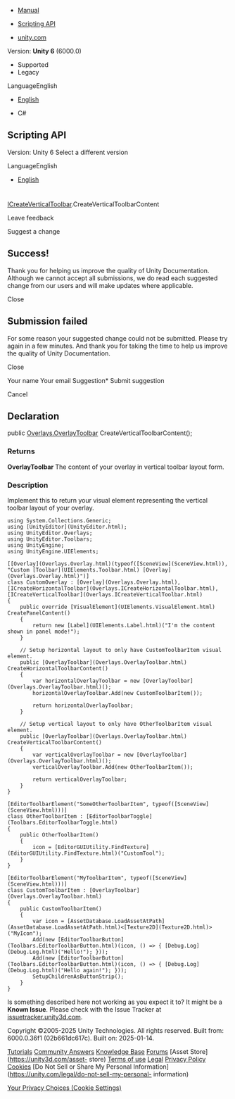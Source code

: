 [ ]()

  * [Manual](../Manual/index.html)
  * [Scripting API](../ScriptReference/index.html)

  * [unity.com](https://unity.com/)

Version: **Unity 6** (6000.0)

  * Supported
  * Legacy

LanguageEnglish

  * [English]()

  * C#

[ ](https://docs.unity3d.com)

## Scripting API

Version: Unity 6 Select a different version

LanguageEnglish

  * [English]()

#
[ICreateVerticalToolbar](Overlays.ICreateVerticalToolbar.html).CreateVerticalToolbarContent

Leave feedback

Suggest a change

## Success!

Thank you for helping us improve the quality of Unity Documentation. Although
we cannot accept all submissions, we do read each suggested change from our
users and will make updates where applicable.

Close

## Submission failed

For some reason your suggested change could not be submitted. Please <a>try
again</a> in a few minutes. And thank you for taking the time to help us
improve the quality of Unity Documentation.

Close

Your name Your email Suggestion* Submit suggestion

Cancel

[ ]()

## Declaration

public [Overlays.OverlayToolbar](Overlays.OverlayToolbar.html)
CreateVerticalToolbarContent();

### Returns

**OverlayToolbar** The content of your overlay in vertical toolbar layout
form.

### Description

Implement this to return your visual element representing the vertical toolbar
layout of your overlay.

    
    
    using System.Collections.Generic;
    using [UnityEditor](UnityEditor.html);
    using UnityEditor.Overlays;
    using UnityEditor.Toolbars;
    using UnityEngine;
    using UnityEngine.UIElements;
    
    [[Overlay](Overlays.Overlay.html)(typeof([SceneView](SceneView.html)), "Custom [Toolbar](UIElements.Toolbar.html) [Overlay](Overlays.Overlay.html)")]
    class CustomOverlay : [Overlay](Overlays.Overlay.html), [ICreateHorizontalToolbar](Overlays.ICreateHorizontalToolbar.html), [ICreateVerticalToolbar](Overlays.ICreateVerticalToolbar.html)
    {
        public override [VisualElement](UIElements.VisualElement.html) CreatePanelContent()
        {
            return new [Label](UIElements.Label.html)("I'm the content shown in panel mode!");
        }
    
        // Setup horizontal layout to only have CustomToolbarItem visual element.
        public [OverlayToolbar](Overlays.OverlayToolbar.html) CreateHorizontalToolbarContent()
        {
            var horizontalOverlayToolbar = new [OverlayToolbar](Overlays.OverlayToolbar.html)();
            horizontalOverlayToolbar.Add(new CustomToolbarItem());
    
            return horizontalOverlayToolbar;
        }
    
        // Setup vertical layout to only have OtherToolbarItem visual element.
        public [OverlayToolbar](Overlays.OverlayToolbar.html) CreateVerticalToolbarContent()
        {
            var verticalOverlayToolbar = new [OverlayToolbar](Overlays.OverlayToolbar.html)();
            verticalOverlayToolbar.Add(new OtherToolbarItem());
    
            return verticalOverlayToolbar;
        }
    }
    
    [EditorToolbarElement("SomeOtherToolbarItem", typeof([SceneView](SceneView.html)))]
    class OtherToolbarItem : [EditorToolbarToggle](Toolbars.EditorToolbarToggle.html)
    {
        public OtherToolbarItem()
        {
            icon = [EditorGUIUtility.FindTexture](EditorGUIUtility.FindTexture.html)("CustomTool");
        }
    }
    
    [EditorToolbarElement("MyToolbarItem", typeof([SceneView](SceneView.html)))]
    class CustomToolbarItem : [OverlayToolbar](Overlays.OverlayToolbar.html)
    {
        public CustomToolbarItem()
        {
            var icon = [AssetDatabase.LoadAssetAtPath](AssetDatabase.LoadAssetAtPath.html)<[Texture2D](Texture2D.html)>("MyIcon");
            Add(new [EditorToolbarButton](Toolbars.EditorToolbarButton.html)(icon, () => { [Debug.Log](Debug.Log.html)("Hello!"); }));
            Add(new [EditorToolbarButton](Toolbars.EditorToolbarButton.html)(icon, () => { [Debug.Log](Debug.Log.html)("Hello again!"); }));
            SetupChildrenAsButtonStrip();
        }
    }
    

Is something described here not working as you expect it to? It might be a
**Known Issue**. Please check with the Issue Tracker at
[issuetracker.unity3d.com](https://issuetracker.unity3d.com).

Copyright ©2005-2025 Unity Technologies. All rights reserved. Built from:
6000.0.36f1 (02b661dc617c). Built on: 2025-01-14.

[Tutorials](https://unity3d.com/learn) [Community
Answers](https://answers.unity3d.com) [Knowledge
Base](https://support.unity3d.com/hc/en-us)
[Forums](https://forum.unity3d.com) [Asset Store](https://unity3d.com/asset-
store) [Terms of use](https://docs.unity3d.com/Manual/TermsOfUse.html)
[Legal](https://unity.com/legal) [Privacy
Policy](https://unity.com/legal/privacy-policy)
[Cookies](https://unity.com/legal/cookie-policy) [Do Not Sell or Share My
Personal Information](https://unity.com/legal/do-not-sell-my-personal-
information)

[Your Privacy Choices (Cookie Settings)](javascript:void\(0\);)

